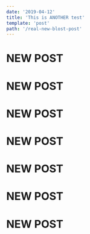 ```yaml
---
date: '2019-04-12'
title: 'This is ANOTHER test'
template: 'post'
path: '/real-new-blost-post'
---
```


# NEW POST

# NEW POST

# NEW POST

# NEW POST

# NEW POST

# NEW POST

# NEW POST
